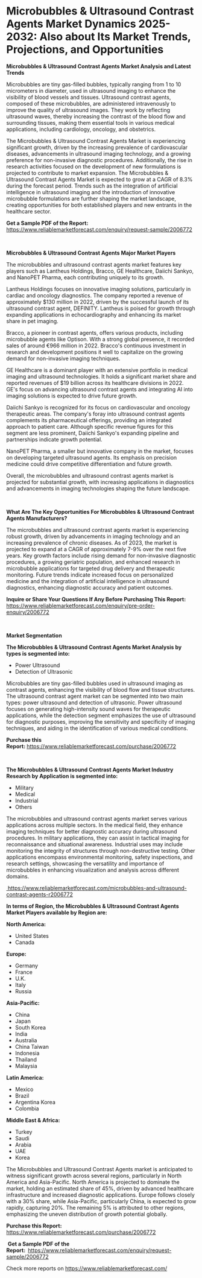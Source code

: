 <p><h1>Microbubbles & Ultrasound Contrast Agents Market Dynamics 2025-2032: Also about Its Market Trends, Projections, and Opportunities</h1></p><p><strong>Microbubbles & Ultrasound Contrast Agents Market Analysis and Latest Trends</strong></p>
<p><p>Microbubbles are tiny gas-filled bubbles, typically ranging from 1 to 10 micrometers in diameter, used in ultrasound imaging to enhance the visibility of blood vessels and tissues. Ultrasound contrast agents, composed of these microbubbles, are administered intravenously to improve the quality of ultrasound images. They work by reflecting ultrasound waves, thereby increasing the contrast of the blood flow and surrounding tissues, making them essential tools in various medical applications, including cardiology, oncology, and obstetrics.</p><p>The Microbubbles & Ultrasound Contrast Agents Market is experiencing significant growth, driven by the increasing prevalence of cardiovascular diseases, advancements in ultrasound imaging technology, and a growing preference for non-invasive diagnostic procedures. Additionally, the rise in research activities focused on the development of new formulations is projected to contribute to market expansion. The Microbubbles & Ultrasound Contrast Agents Market is expected to grow at a CAGR of 8.3% during the forecast period. Trends such as the integration of artificial intelligence in ultrasound imaging and the introduction of innovative microbubble formulations are further shaping the market landscape, creating opportunities for both established players and new entrants in the healthcare sector.</p></p>
<p><strong>Get a Sample PDF of the Report:&nbsp;</strong> <a href="https://www.reliablemarketforecast.com/enquiry/request-sample/2006772?utm_campaign=2443&utm_medium=2&utm_source=Github&utm_content=ia&utm_term=03032025&utm_id=microbubbles-ultrasound-contrast-agents">https://www.reliablemarketforecast.com/enquiry/request-sample/2006772</a></p>
<p>&nbsp;</p>
<p><strong>Microbubbles & Ultrasound Contrast Agents Major Market Players</strong></p>
<p><p>The microbubbles and ultrasound contrast agents market features key players such as Lantheus Holdings, Bracco, GE Healthcare, Daiichi Sankyo, and NanoPET Pharma, each contributing uniquely to its growth.</p><p>Lantheus Holdings focuses on innovative imaging solutions, particularly in cardiac and oncology diagnostics. The company reported a revenue of approximately $130 million in 2022, driven by the successful launch of its ultrasound contrast agent, DEFINITY. Lantheus is poised for growth through expanding applications in echocardiography and enhancing its market share in pet imaging.</p><p>Bracco, a pioneer in contrast agents, offers various products, including microbubble agents like Optison. With a strong global presence, it recorded sales of around €966 million in 2022. Bracco's continuous investment in research and development positions it well to capitalize on the growing demand for non-invasive imaging techniques.</p><p>GE Healthcare is a dominant player with an extensive portfolio in medical imaging and ultrasound technologies. It holds a significant market share and reported revenues of $19 billion across its healthcare divisions in 2022. GE's focus on advancing ultrasound contrast agents and integrating AI into imaging solutions is expected to drive future growth.</p><p>Daiichi Sankyo is recognized for its focus on cardiovascular and oncology therapeutic areas. The company's foray into ultrasound contrast agents complements its pharmaceutical offerings, providing an integrated approach to patient care. Although specific revenue figures for this segment are less prominent, Daiichi Sankyo's expanding pipeline and partnerships indicate growth potential.</p><p>NanoPET Pharma, a smaller but innovative company in the market, focuses on developing targeted ultrasound agents. Its emphasis on precision medicine could drive competitive differentiation and future growth.</p><p>Overall, the microbubbles and ultrasound contrast agents market is projected for substantial growth, with increasing applications in diagnostics and advancements in imaging technologies shaping the future landscape.</p></p>
<p>&nbsp;</p>
<p><strong>What Are The Key Opportunities For Microbubbles & Ultrasound Contrast Agents Manufacturers?</strong></p>
<p><p>The microbubbles and ultrasound contrast agents market is experiencing robust growth, driven by advancements in imaging technology and an increasing prevalence of chronic diseases. As of 2023, the market is projected to expand at a CAGR of approximately 7-9% over the next five years. Key growth factors include rising demand for non-invasive diagnostic procedures, a growing geriatric population, and enhanced research in microbubble applications for targeted drug delivery and therapeutic monitoring. Future trends indicate increased focus on personalized medicine and the integration of artificial intelligence in ultrasound diagnostics, enhancing diagnostic accuracy and patient outcomes.</p></p>
<p><strong>Inquire or Share Your Questions If Any Before Purchasing This Report:</strong> <a href="https://www.reliablemarketforecast.com/enquiry/pre-order-enquiry/2006772?utm_campaign=2443&utm_medium=2&utm_source=Github&utm_content=ia&utm_term=03032025&utm_id=microbubbles-ultrasound-contrast-agents">https://www.reliablemarketforecast.com/enquiry/pre-order-enquiry/2006772</a></p>
<p>&nbsp;</p>
<p><strong>Market Segmentation</strong></p>
<p><strong>The Microbubbles & Ultrasound Contrast Agents Market Analysis by types is segmented into:</strong></p>
<p><ul><li>Power Ultrasound</li><li>Detection of Ultrasonic</li></ul></p>
<p><p>Microbubbles are tiny gas-filled bubbles used in ultrasound imaging as contrast agents, enhancing the visibility of blood flow and tissue structures. The ultrasound contrast agent market can be segmented into two main types: power ultrasound and detection of ultrasonic. Power ultrasound focuses on generating high-intensity sound waves for therapeutic applications, while the detection segment emphasizes the use of ultrasound for diagnostic purposes, improving the sensitivity and specificity of imaging techniques, and aiding in the identification of various medical conditions.</p></p>
<p><strong>Purchase this Report:&nbsp;</strong><a href="https://www.reliablemarketforecast.com/purchase/2006772?utm_campaign=2443&utm_medium=2&utm_source=Github&utm_content=ia&utm_term=03032025&utm_id=microbubbles-ultrasound-contrast-agents">https://www.reliablemarketforecast.com/purchase/2006772</a></p>
<p>&nbsp;</p>
<p><strong>The Microbubbles & Ultrasound Contrast Agents Market Industry Research by Application is segmented into:</strong></p>
<p><ul><li>Military</li><li>Medical</li><li>Industrial</li><li>Others</li></ul></p>
<p><p>The microbubbles and ultrasound contrast agents market serves various applications across multiple sectors. In the medical field, they enhance imaging techniques for better diagnostic accuracy during ultrasound procedures. In military applications, they can assist in tactical imaging for reconnaissance and situational awareness. Industrial uses may include monitoring the integrity of structures through non-destructive testing. Other applications encompass environmental monitoring, safety inspections, and research settings, showcasing the versatility and importance of microbubbles in enhancing visualization and analysis across different domains.</p></p>
<p><a href="https://www.reliablemarketforecast.com/microbubbles-and-ultrasound-contrast-agents-r2006772?utm_campaign=2443&utm_medium=2&utm_source=Github&utm_content=ia&utm_term=03032025&utm_id=microbubbles-ultrasound-contrast-agents">&nbsp;https://www.reliablemarketforecast.com/microbubbles-and-ultrasound-contrast-agents-r2006772</a></p>
<p><strong>In terms of Region, the Microbubbles & Ultrasound Contrast Agents Market Players available by Region are:</strong></p>
<p>
    <p> <strong> North America: </strong>
        <ul>
            <li>United States</li>
            <li>Canada</li>
        </ul>
        </p> 
    <p> <strong> Europe: </strong>
        <ul>
            <li>Germany</li>
            <li>France</li>
            <li>U.K.</li>
            <li>Italy</li>
            <li>Russia</li>
        </ul>
        </p> 
    <p> <strong> Asia-Pacific: </strong>
        <ul>
            <li>China</li>
            <li>Japan</li>
            <li>South Korea</li>
            <li>India</li>
            <li>Australia</li>
            <li>China Taiwan</li>
            <li>Indonesia</li>
            <li>Thailand</li>
            <li>Malaysia</li>
        </ul>
        </p> 
    <p> <strong> Latin America: </strong>
        <ul>
            <li>Mexico</li>
            <li>Brazil</li>
            <li>Argentina Korea</li>
            <li>Colombia</li>
        </ul>
        </p> 
    <p> <strong> Middle East & Africa: </strong>
        <ul>
            <li>Turkey</li>
            <li>Saudi</li>
            <li>Arabia</li>
            <li>UAE</li>
            <li>Korea</li>
        </ul>
    </p>
    </p>
<p><p>The Microbubbles and Ultrasound Contrast Agents market is anticipated to witness significant growth across several regions, particularly in North America and Asia-Pacific. North America is projected to dominate the market, holding an estimated share of 45%, driven by advanced healthcare infrastructure and increased diagnostic applications. Europe follows closely with a 30% share, while Asia-Pacific, particularly China, is expected to grow rapidly, capturing 20%. The remaining 5% is attributed to other regions, emphasizing the uneven distribution of growth potential globally.</p></p>
<p><strong>Purchase this Report: </strong><a href="https://www.reliablemarketforecast.com/purchase/2006772?utm_campaign=2443&utm_medium=2&utm_source=Github&utm_content=ia&utm_term=03032025&utm_id=microbubbles-ultrasound-contrast-agents">https://www.reliablemarketforecast.com/purchase/2006772</a></p>
<p>&nbsp;<strong>Get a Sample PDF of the Report:&nbsp;&nbsp;</strong><a href="https://www.reliablemarketforecast.com/enquiry/request-sample/2006772?utm_campaign=2443&utm_medium=2&utm_source=Github&utm_content=ia&utm_term=03032025&utm_id=microbubbles-ultrasound-contrast-agents">https://www.reliablemarketforecast.com/enquiry/request-sample/2006772</a></p>
<p><strong></strong></p>
<p>Check more reports on <a href="https://www.reliablemarketforecast.com/?utm_campaign=2443&utm_medium=2&utm_source=Github&utm_content=ia&utm_term=03032025&utm_id=microbubbles-ultrasound-contrast-agents">https://www.reliablemarketforecast.com/</a></p>